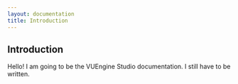 ```yaml
---
layout: documentation
title: Introduction
---
```


Introduction
------------

Hello! I am going to be the VUEngine Studio documentation. I still have to be written.